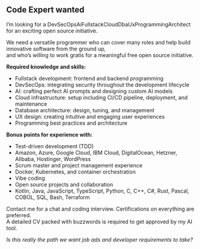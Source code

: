 ## Code Expert wanted

I’m looking for a DevSecOpsAiFullstackCloudDbaUxProgrammingArchitect for an exciting open source initiative.

We need a versatile programmer who can cover many roles and help build innovative software from the ground up,  
and who’s willing to work gratis for a meaningful free open source initiative.

**Required knowledge and skills:**

- Fullstack development: frontend and backend programming
- DevSecOps: integrating security throughout the development lifecycle
- AI: crafting perfect AI prompts and designing custom AI models
- Cloud infrastructure: setup including CI/CD pipeline, deployment, and maintenance
- Database architecture: design, tuning, and management
- UX design: creating intuitive and engaging user experiences
- Programming best practices and architecture

**Bonus points for experience with:**

- Test-driven development (TDD)
- Amazon, Azure, Google Cloud, IBM Cloud, DigitalOcean, Hetzner, Alibaba, Hostinger, WordPress
- Scrum master and project management experience
- Docker, Kubernetes, and container orchestration
- Vibe coding
- Open source projects and collaboration
- Kotlin, Java, JavaScript, TypeScript, Python, C, C++, C#, Rust, Pascal, COBOL, SQL, Bash, Terraform

Contact me for a chat and coding interview. Certifications on everything are preferred.  
A detailed CV packed with buzzwords is required to get approved by my AI tool.

_Is this really the path we want job ads and developer requirements to take?_